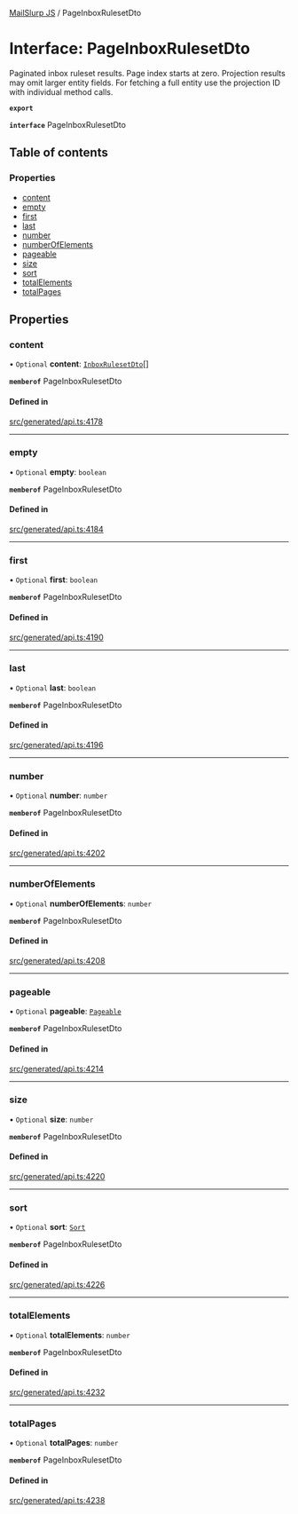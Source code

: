 [MailSlurp JS](../README.md) / PageInboxRulesetDto

# Interface: PageInboxRulesetDto

Paginated inbox ruleset results. Page index starts at zero. Projection results may omit larger entity fields. For fetching a full entity use the projection ID with individual method calls.

**`export`**

**`interface`** PageInboxRulesetDto

## Table of contents

### Properties

- [content](PageInboxRulesetDto.md#content)
- [empty](PageInboxRulesetDto.md#empty)
- [first](PageInboxRulesetDto.md#first)
- [last](PageInboxRulesetDto.md#last)
- [number](PageInboxRulesetDto.md#number)
- [numberOfElements](PageInboxRulesetDto.md#numberofelements)
- [pageable](PageInboxRulesetDto.md#pageable)
- [size](PageInboxRulesetDto.md#size)
- [sort](PageInboxRulesetDto.md#sort)
- [totalElements](PageInboxRulesetDto.md#totalelements)
- [totalPages](PageInboxRulesetDto.md#totalpages)

## Properties

### content

• `Optional` **content**: [`InboxRulesetDto`](InboxRulesetDto.md)[]

**`memberof`** PageInboxRulesetDto

#### Defined in

[src/generated/api.ts:4178](https://github.com/mailslurp/mailslurp-client/blob/75eefbf/src/generated/api.ts#L4178)

___

### empty

• `Optional` **empty**: `boolean`

**`memberof`** PageInboxRulesetDto

#### Defined in

[src/generated/api.ts:4184](https://github.com/mailslurp/mailslurp-client/blob/75eefbf/src/generated/api.ts#L4184)

___

### first

• `Optional` **first**: `boolean`

**`memberof`** PageInboxRulesetDto

#### Defined in

[src/generated/api.ts:4190](https://github.com/mailslurp/mailslurp-client/blob/75eefbf/src/generated/api.ts#L4190)

___

### last

• `Optional` **last**: `boolean`

**`memberof`** PageInboxRulesetDto

#### Defined in

[src/generated/api.ts:4196](https://github.com/mailslurp/mailslurp-client/blob/75eefbf/src/generated/api.ts#L4196)

___

### number

• `Optional` **number**: `number`

**`memberof`** PageInboxRulesetDto

#### Defined in

[src/generated/api.ts:4202](https://github.com/mailslurp/mailslurp-client/blob/75eefbf/src/generated/api.ts#L4202)

___

### numberOfElements

• `Optional` **numberOfElements**: `number`

**`memberof`** PageInboxRulesetDto

#### Defined in

[src/generated/api.ts:4208](https://github.com/mailslurp/mailslurp-client/blob/75eefbf/src/generated/api.ts#L4208)

___

### pageable

• `Optional` **pageable**: [`Pageable`](Pageable.md)

**`memberof`** PageInboxRulesetDto

#### Defined in

[src/generated/api.ts:4214](https://github.com/mailslurp/mailslurp-client/blob/75eefbf/src/generated/api.ts#L4214)

___

### size

• `Optional` **size**: `number`

**`memberof`** PageInboxRulesetDto

#### Defined in

[src/generated/api.ts:4220](https://github.com/mailslurp/mailslurp-client/blob/75eefbf/src/generated/api.ts#L4220)

___

### sort

• `Optional` **sort**: [`Sort`](Sort.md)

**`memberof`** PageInboxRulesetDto

#### Defined in

[src/generated/api.ts:4226](https://github.com/mailslurp/mailslurp-client/blob/75eefbf/src/generated/api.ts#L4226)

___

### totalElements

• `Optional` **totalElements**: `number`

**`memberof`** PageInboxRulesetDto

#### Defined in

[src/generated/api.ts:4232](https://github.com/mailslurp/mailslurp-client/blob/75eefbf/src/generated/api.ts#L4232)

___

### totalPages

• `Optional` **totalPages**: `number`

**`memberof`** PageInboxRulesetDto

#### Defined in

[src/generated/api.ts:4238](https://github.com/mailslurp/mailslurp-client/blob/75eefbf/src/generated/api.ts#L4238)
